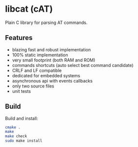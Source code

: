 # libcat (cAT)
Plain C library for parsing AT commands.

## Features
* blazing fast and robust implementation
* 100% static implementation
* very small footprint (both RAM and ROM)
* commands shortcuts (auto select best command candidate)
* CRLF and LF compatible
* dedicated for embedded systems
* asynchronous api with events callbacks
* only two source files
* unit tests

## Build

Build and install:

```sh
cmake .
make
make check
sudo make install
```
